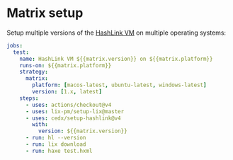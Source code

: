 # Matrix setup
Setup multiple versions of the [HashLink VM](https://hashlink.haxe.org) on multiple operating systems:

```yaml
jobs:
  test:
    name: HashLink VM ${{matrix.version}} on ${{matrix.platform}}
    runs-on: ${{matrix.platform}}
    strategy:
      matrix:
        platform: [macos-latest, ubuntu-latest, windows-latest]
        version: [1.x, latest]
    steps:
      - uses: actions/checkout@v4
      - uses: lix-pm/setup-lix@master
      - uses: cedx/setup-hashlink@v4
        with:
          version: ${{matrix.version}}
      - run: hl --version
      - run: lix download
      - run: haxe test.hxml
```
